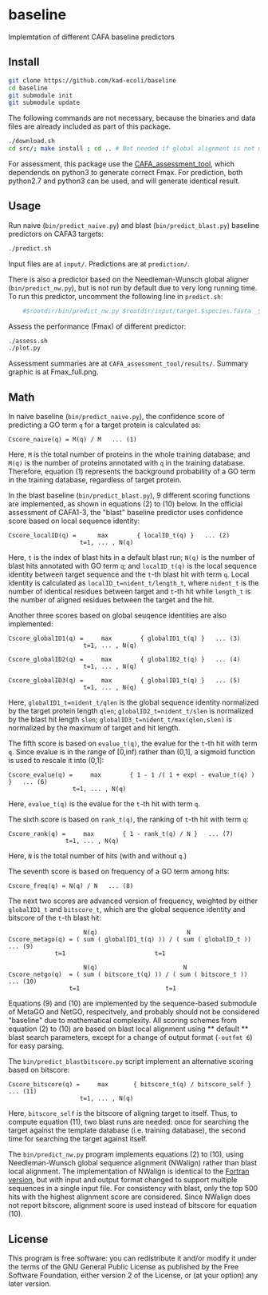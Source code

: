 # baseline #
Implemtation of different CAFA baseline predictors

## Install ##
```bash
git clone https://github.com/kad-ecoli/baseline
cd baseline
git submodule init
git submodule update
```

The following commands are not necessary, because the binaries and data files
are already included as part of this package.
```bash
./download.sh
cd src/; make install ; cd .. # Not needed if global alignment is not used.
```

For assessment, this package use the 
[CAFA_assessment_tool](https://github.com/ashleyzhou972/CAFA_assessment_tool),
which dependends on python3 to generate correct Fmax. For prediction, both
python2.7 and python3 can be used, and will generate identical result.

## Usage ##
Run naive (``bin/predict_naive.py``) and blast (``bin/predict_blast.py``)
baseline predictors on CAFA3 targets:
```bash
./predict.sh
```
Input files are at ``input/``. Predictions are at ``prediction/``.

There is also a predictor based on the Needleman-Wunsch global aligner 
(``bin/predict_nw.py``), but is not run by default due to very long running
time.  To run this predictor, uncomment the following line in ``predict.sh``:
```bash
    #$rootdir/bin/predict_nw.py $rootdir/input/target.$species.fasta _${species}_go.txt
```

Assess the performance (Fmax) of different predictor:
```bash
./assess.sh
./plot.py
```
Assessment summaries are at ``CAFA_assessment_tool/results/``.
Summary graphic is at Fmax_full.png.

## Math ##
In naive baseline (``bin/predict_naive.py``), the confidence score of
predicting a GO term ``q`` for a target protein is calculated as:
```
Cscore_naive(q) = M(q) / M   ... (1)
```
Here, ``M`` is the total number of proteins in the whole training database;
and ``M(q)`` is the number of proteins annotated with ``q`` in the training
database. Therefore, equation (1) represents the background probability
of a GO term in the training database, regardless of target protein.

In the blast baseline (``bin/predict_blast.py``), 9 different scoring functions
are implemented, as shown in equations (2) to (10) below. In the official
assessment of CAFA1-3, the "blast" baseline predictor uses confidence score
based on local sequence identity:
```
Cscore_localID(q) =      max        { localID_t(q) }   ... (2)
                    t=1, ... , N(q)
```
Here, ``t`` is the index of blast hits in a default blast run; ``N(q)`` is the
number of blast hits annotated with GO term ``q``; and ``localID_t(q)`` is the
local sequence identity between target sequence and the ``t``-th blast hit 
with term ``q``. Local identity is calculated as
``localID_t=nident_t/length_t``, where ``nident_t`` is the number of identical
residues between target and ``t``-th hit while ``length_t`` is the number of
aligned residues between the target and the hit.

Another three scores based on global seuqence identities are also implemented:
```
Cscore_globalID1(q) =     max        { globalID1_t(q) }   ... (3)
                     t=1, ... , N(q)

Cscore_globalID2(q) =     max        { globalID2_t(q) }   ... (4)
                     t=1, ... , N(q)

Cscore_globalID3(q) =     max        { globalID1_t(q) }   ... (5)
                     t=1, ... , N(q)
```
Here, ``globalID1_t=nident_t/qlen`` is the global sequence identity normalized
by the target protein length ``qlen``; ``globalID2_t=nident_t/slen`` is
normalized by the blast hit length ``slen``;
``globalID3_t=nident_t/max(qlen,slen)`` is normalized by the maximum of target
and hit length.

The fifth score is based on  ``evalue_t(q)``, the evalue for the ``t``-th hit 
with term ``q``.  Since evalue is in the range of [0,inf) rather than (0,1], a
sigmoid function is used to rescale it into (0,1]:
```
Cscore_evalue(q) =     max        { 1 - 1 /( 1 + exp( - evalue_t(q) ) }   ... (6)
                  t=1, ... , N(q)
```
Here, ``evalue_t(q)`` is the evalue for the ``t``-th hit with term ``q``.

The sixth score is based on ``rank_t(q)``, the ranking of ``t``-th hit with
term ``q``:
```
Cscore_rank(q) =     max        { 1 - rank_t(q) / N }   ... (7)
                t=1, ... , N(q)
```
Here, ``N`` is the total number of hits (with and without ``q``.)

The seventh score is based on frequency of a GO term among hits:
```
Cscore_freq(q) = N(q) / N   ... (8)
```

The next two scores are advanced version of frequency, weighted by either
``globalID1_t`` and ``bitscore_t``, which are the global sequence identity
and bitscore of the ``t``-th blast hit:
```
                     N(q)                         N
Cscore_metago(q) = ( sum ( globalID1_t(q) )) / ( sum ( globalID_t ))   ... (9)
		     t=1                         t=1

                     N(q)                        N
Cscore_netgo(q)  = ( sum ( bitscore_t(q) )) / ( sum ( bitscore_t ))   ... (10)
	             t=1                        t=1
```
Equations (9) and (10) are implemented by the sequence-based submodule of
MetaGO and NetGO, respecitvely, and probably should not be considered
"baseline" due to mathematical complexity. All scoring schemes from equation
(2) to (10) are based on blast local alignment using ** default ** blast search
parameters, except for a change of output format (``-outfmt 6``) for easy
parsing.

The ``bin/predict_blastbitscore.py`` script implement an alternative scoring
based on bitscore:
```
Cscore_bitscore(q) =     max       { bitscore_t(q) / bitscore_self }   ... (11)
                    t=1, ... , N(q)
```
Here, ``bitscore_self`` is the bitscore of aligning target to itself. Thus, to
compute equation (11), two blast runs are needed: once for searching the target
against the template database (i.e. training database), the second time for
searching the target against itself.

The ``bin/predict_nw.py`` program implements equations (2) to (10), using
Needleman-Wunsch global sequence alignment (NWalign) rather than blast local
alignment. The implementation of NWalign is identical to the 
[Fortran version](https://zhanglab.ccmb.med.umich.edu/NW-align/),
but with input and output format changed to support multiple sequences in a
single input file. For consistency with blast, only the top 500 hits with the
highest alignment score are considered. Since NWalign does not report bitscore,
alignment score is used instead of bitscore for equation (10).

## License ##
This program is free software: you can redistribute it and/or modify
it under the terms of the GNU General Public License as published by
the Free Software Foundation, either version 2 of the License, or
(at your option) any later version.
